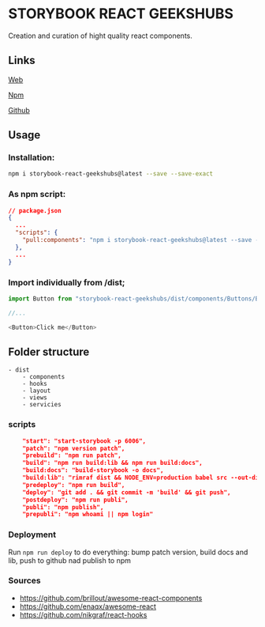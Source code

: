 # STORYBOOK REACT GEEKSHUBS

Creation and curation of hight quality react components.

## Links

[Web](https://geekshubsacademy.github.io/storybook-react/)

[Npm](https://www.npmjs.com/package/storybook-react-geekshubs)

[Github](https://github.com/GeeksHubsAcademy/storybook-react)


## Usage

### Installation:

```sh
npm i storybook-react-geekshubs@latest --save --save-exact
```

### As npm script:
```json
// package.json
{
  ...
  "scripts": {
    "pull:components": "npm i storybook-react-geekshubs@latest --save --save-exact",
  },
  ...
}
```

### Import individually from /dist;
```js
import Button from "storybook-react-geekshubs/dist/components/Buttons/Button";

//...

<Button>Click me</Button>

```

## Folder structure

```
- dist
    - components
    - hooks
    - layout
    - views
    - servicies

```

### scripts

```json
    "start": "start-storybook -p 6006",
    "patch": "npm version patch",
    "prebuild": "npm run patch",
    "build": "npm run build:lib && npm run build:docs",
    "build:docs": "build-storybook -o docs",
    "build:lib": "rimraf dist && NODE_ENV=production babel src --out-dir dist",
    "predeploy": "npm run build",
    "deploy": "git add . && git commit -m 'build' && git push",
    "postdeploy": "npm run publi",
    "publi": "npm publish",
    "prepubli": "npm whoami || npm login"
```

### Deployment

Run `npm run deploy`  to do everything:  bump patch version, build docs and lib, push to github nad publish to npm

### Sources

- https://github.com/brillout/awesome-react-components
- https://github.com/enaqx/awesome-react
- https://github.com/nikgraf/react-hooks
